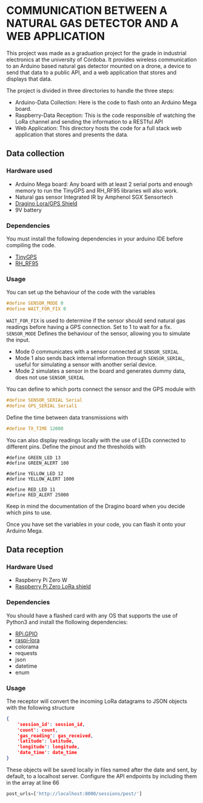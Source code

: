 # COMMUNICATION BETWEEN A NATURAL GAS DETECTOR AND A WEB APPLICATION

This project was made as a graduation project for the grade in industrial electronics at the university of Córdoba.
It provides wireless communication to an Arduino based natural gas detector mounted on a drone, a device to send that data to a public API,
and a web application that stores and displays that data.

The project is divided in three directories to handle the three steps:
- Arduino-Data Collection: Here is the code to flash onto an Arduino Mega board.
- Raspberry-Data Reception: This is the code responsible of watching the LoRa channel and sending the information to a RESTful API
- Web Application: This directory hosts the code for a full stack web application that stores and presents the data.

## Data collection

### Hardware used
- Arduino Mega board: Any board with at least 2 serial ports and enough memory to run the TinyGPS and RH_RF95 libraries will also work.
- Natural gas sensor Integrated IR by Amphenol SGX Sensortech
- [Dragino Lora/GPS Shield](https://www.dragino.com/products/lora/item/108-lora-gps-shield.html)
- 9V battery

### Dependencies
You must install the following dependencies in your arduino IDE before compiling the code.
- [TinyGPS](https://github.com/mikalhart/TinyGPS)
- [RH_RF95](https://www.airspayce.com/mikem/arduino/RadioHead/)

### Usage

You can set up the behaviour of the code with the variables
```C
#define SENSOR_MODE 0
#define WAIT_FOR_FIX 0
```
`WAIT_FOR_FIX` is used to determine if the sensor should send natural gas readings before having a GPS connection. Set to 1 to wait for a fix.
`SENSOR_MODE` Defines the behaviour of the sensor, allowing you to simulate the input.
- Mode 0 communicates with a sensor connected at `SENSOR_SERIAL`
- Mode 1 also sends back internal information through `SENSOR_SERIAL`, useful for simulating a sensor with another serial device.
- Mode 2 simulates a sensor in the board and generates dummy data, does not use `SENSOR_SERIAL`

You can define to which ports connect the sensor and the GPS module with
```C
#define SENSOR_SERIAL Serial
#define GPS_SERIAL Serial1
```

Define the time between data transmissions with
```C
#define TX_TIME 12000
```
You can also display readings locally with the use of LEDs connected to different pins. Define the pinout and the thresholds with
```
#define GREEN_LED 13
#define GREEN_ALERT 100

#define YELLOW_LED 12
#define YELLOW_ALERT 1000

#define RED_LED 11
#define RED_ALERT 25000
```
Keep in mind the documentation of the Dragino board when you decide which pins to use.

Once you have set the variables in your code, you can flash it onto your Arduino Mega.

## Data reception

### Hardware Used
- Raspberry Pi Zero W
- [Raspberry Pi Zero LoRa shield](https://store.uputronics.com/index.php?route=product/product&product_id=99)

### Dependencies
You should have a flashed card with any OS that supports the use of Python3 and install the flollowing dependencies:
- [RPi.GPIO](https://pypi.org/project/RPi.GPIO/)
- [raspi-lora](https://github.com/mpRegalado/raspi-lora)
- colorama
- requests
- json
- datetime
- enum

### Usage
The receptor will convert the incoming LoRa datagrams to JSON objects with the following structure
```JSON
{
    'session_id': session_id,
    'count': count,
    'gas_reading': gas_received,
    'latitude': latitude,
    'longitude': longitude,
    'date_time': date_time
}
```
These objects will be saved locally in files named after the date and sent, by default, to a localhost server.
Configure the API endpoints by including them in the array at line 66
```python
post_urls=['http://localhost:8000/sessions/post/']
```